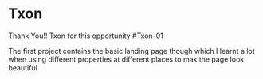 # Txon

Thank You!! Txon for this opportunity
#Txon-01

The first project contains the basic landing page though which I learnt a lot when using different properties at different places to mak the page look beautiful
